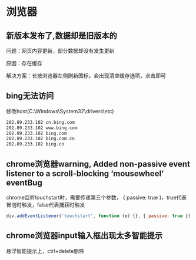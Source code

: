 # 浏览器

## 新版本发布了,数据却是旧版本的

问题：网页内容更新，部分数据却没有发生更新

原因：存在缓存

解决方案：长按浏览器左侧刷新图标，会出现清空缓存选项，点击即可

## bing无法访问

修改host(C:\Windows\System32\drivers\etc)

```bash
202.89.233.102 cn.bing.com
202.89.233.102 www.bing.com
202.89.233.102 bing.com
202.89.233.102 bing.com.cn
202.89.233.102 bing.cn
```

## chrome浏览器warning, Added non-passive event listener to a scroll-blocking ‘mousewheel‘ eventBug

chrome监听touchstart时，需要传递第三个参数， { passive: true }，true代表冒泡时触发，false代表捕获时触发

```js
div.addEventListener('touchstart', function (e) {}, { passive: true })
```

## chrome浏览器input输入框出现太多智能提示

悬浮智能提示上，ctrl+delete删除
